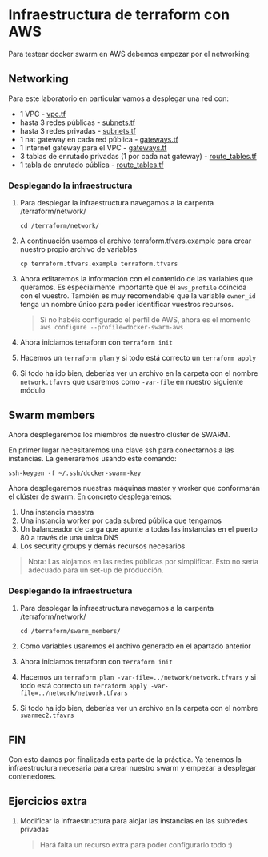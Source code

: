 # Infraestructura de terraform con AWS

Para testear docker swarm en AWS debemos empezar por el networking:

## Networking

Para este laboratorio en particular vamos a desplegar una red con:

- 1 VPC - [vpc.tf](../../terraform/network/vpc.tf) 
- hasta 3 redes públicas - [subnets.tf](../../terraform/network/subnets.tf) 
- hasta 3 redes privadas - [subnets.tf](../../terraform/network/subnets.tf) 
- 1 nat gateway en cada red pública - [gateways.tf](../../terraform/network/gateways.tf)
- 1 internet gateway para el VPC - [gateways.tf](../../terraform/network/gateways.tf)
- 3 tablas de enrutado privadas (1 por cada nat gateway) - [route_tables.tf](../../terraform/network/route_tables.tf)
- 1 tabla de enrutado pública - [route_tables.tf](../../terraform/network/route_tables.tf)

### Desplegando la infraestructura 

1. Para desplegar la infraestructura navegamos a la carpenta /terraform/network/
 
    ``cd /terraform/network/``

 2. A continuación usamos el archivo terraform.tfvars.example para crear nuestro propio archivo de variables

    ``cp terraform.tfvars.example terraform.tfvars``

3. Ahora editaremos la información con el contenido de las variables que queramos. Es especialmente importante que el ``aws_profile`` coincida con el vuestro. También es muy recomendable que la variable ``owner_id`` tenga un nombre único para poder identificar vuestros recursos.

    > Si no habéis configurado el perfíl de AWS, ahora es el momento 
        ``aws configure --profile=docker-swarm-aws``

4. Ahora iniciamos terraform con ``terraform init``
5. Hacemos un ``terraform plan`` y si todo está correcto un ``terraform apply``
6. Si todo ha ido bien, deberías ver un archivo en la carpeta con el nombre ``network.tfavrs`` que usaremos como ``-var-file`` en nuestro siguiente módulo

## Swarm members

Ahora desplegaremos los miembros de nuestro clúster de SWARM.

En primer lugar necesitaremos una clave ssh para conectarnos a las instancias. La generaremos usando este comando:

``ssh-keygen -f ~/.ssh/docker-swarm-key``

Ahora desplegaremos nuestras máquinas master y worker que conformarán el clúster de swarm. En concreto desplegaremos:

1. Una instancia maestra
2. Una instancia worker por cada subred pública que tengamos
3. Un balanceador de carga que apunte a todas las instancias en el puerto 80 a través de una única DNS
4. Los security groups y demás recursos necesarios

> Nota: Las alojamos en las redes públicas por simplificar. Esto no sería adecuado para un set-up de producción.

### Desplegando la infraestructura 

1. Para desplegar la infraestructura navegamos a la carpenta /terraform/network/
 
    ``cd /terraform/swarm_members/``

2. Como variables usaremos el archivo generado en el apartado anterior

3. Ahora iniciamos terraform con ``terraform init``

5. Hacemos un ``terraform plan -var-file=../network/network.tfvars`` y si todo está correcto un ``terraform apply -var-file=../network/network.tfvars``

6. Si todo ha ido bien, deberías ver un archivo en la carpeta con el nombre ``swarmec2.tfavrs``

## FIN

Con esto damos por finalizada esta parte de la práctica. Ya tenemos la infraestructura necesaria para crear nuestro swarm y empezar a desplegar contenedores.

## Ejercicios extra

1. Modificar la infraestructura para alojar las instancias en las subredes privadas
    > Hará falta un recurso extra para poder configurarlo todo :)    